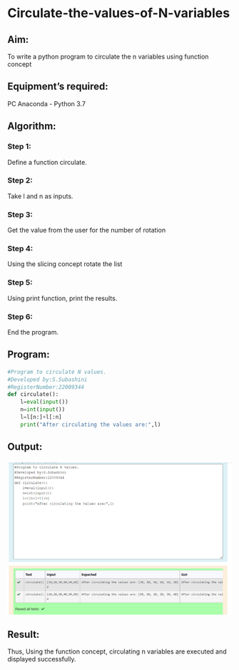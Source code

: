 # Circulate-the-values-of-N-variables
## Aim:
To write a python program to circulate the n variables using function concept
## Equipment’s required:
PC
Anaconda - Python 3.7
## Algorithm: 
### Step 1: 
Define a function circulate. 
### Step 2: 
Take l and n as inputs.
### Step 3: 
Get the value from the user for the number of rotation
### Step 4: 
Using the slicing concept rotate the list
### Step 5: 
Using print function, print the results.
### Step 6: 
End the program.

## Program:
```py
#Program to circulate N values.
#Developed by:S.Subashini 
#RegisterNumber:22009344
def circulate():
    l=eval(input())
    n=int(input())
    l=l[n:]+l[:n]
    print("After circulating the values are:",l)
```
## Output:
![Output](./images/circulate.png)

## Result:
Thus, Using the function concept, circulating n variables are executed and displayed successfully.
